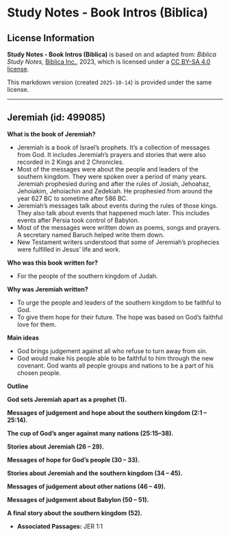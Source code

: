 # Study Notes - Book Intros (Biblica)

## License Information

**Study Notes - Book Intros (Biblica)** is based on and adapted from: _Biblica Study Notes_, [Biblica Inc.](https://www.biblica.com/), 2023, which is licensed under a [CC BY-SA 4.0 license](https://creativecommons.org/licenses/by-sa/4.0/legalcode.en).

This markdown version (created `2025-10-14`) is provided under the same license.



--------------------------------

## Jeremiah (id: 499085)

**What is the book of Jeremiah?**

* Jeremiah is a book of Israel’s prophets. It’s a collection of messages from God. It includes Jeremiah’s prayers and stories that were also recorded in 2 Kings and 2 Chronicles.
* Most of the messages were about the people and leaders of the southern kingdom. They were spoken over a period of many years. Jeremiah prophesied during and after the rules of Josiah, Jehoahaz, Jehoiakim, Jehoiachin and Zedekiah. He prophesied from around the year 627 BC to sometime after 586 BC.
* Jeremiah’s messages talk about events during the rules of those kings. They also talk about events that happened much later. This includes events after Persia took control of Babylon.
* Most of the messages were written down as poems, songs and prayers. A secretary named Baruch helped write them down.
* New Testament writers understood that some of Jeremiah’s prophecies were fulfilled in Jesus’ life and work.

**Who was this book written for?**

* For the people of the southern kingdom of Judah.

**Why was Jeremiah written?**

* To urge the people and leaders of the southern kingdom to be faithful to God.
* To give them hope for their future. The hope was based on God’s faithful love for them.

**Main ideas**

* God brings judgement against all who refuse to turn away from sin.
* God would make his people able to be faithful to him through the new covenant. God wants all people groups and nations to be a part of his chosen people.

**Outline**

**God sets Jeremiah apart as a prophet (1\).**

**Messages of judgement and hope about the southern kingdom (2:1 – 25:14\).**

**The cup of God’s anger against many nations (25:15–38\).**

**Stories about Jeremiah (26 – 29\).**

**Messages of hope for God’s people (30 ­– 33\).**

**Stories about Jeremiah and the southern kingdom (34 – 45\).**

**Messages of judgement about other nations (46 – 49\).**

**Messages of judgement about Babylon (50 – 51\).**

**A final story about the southern kingdom (52\).**

* **Associated Passages:** JER 1:1

